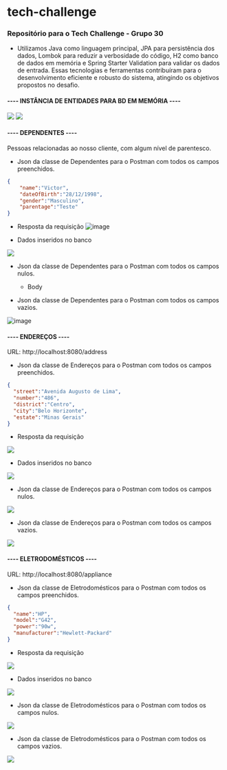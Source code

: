 # tech-challenge
### Repositório para o Tech Challenge - Grupo 30


+ Utilizamos Java como linguagem principal, JPA para persistência dos dados, Lombok para reduzir a verbosidade do código, H2 como banco de dados em memória e Spring Starter Validation para validar os dados de entrada. Essas tecnologias e ferramentas contribuíram para o desenvolvimento eficiente e robusto do sistema, atingindo os objetivos propostos no desafio.




#### ---- INSTÂNCIA DE ENTIDADES PARA BD EM MEMÓRIA ----

<img src = "./image/createdTable.png" />

<img src = "./image/createdTable_H2console.png" />


#### ---- DEPENDENTES ----

Pessoas relacionadas ao nosso cliente, com algum nível de parentesco.

- Json da classe de Dependentes para o Postman com todos os campos preenchidos. 
```json
{
    "name":"Victor",
    "dateOfBirth":"28/12/1998",
    "gender":"Masculino",
    "parentage":"Teste"
}
```
- Resposta da requisição
![image](https://github.com/rcsim/tech-challenge/assets/71778151/4da03697-9013-4135-a471-758a1a057947)

- Dados inseridos no banco
<img src = "image/createdDependent_BD.png" />


- Json da classe de Dependentes para o Postman com todos os campos nulos. 

    + Body

- Json da classe de Dependentes para o Postman com todos os campos vazios. 

![image](https://github.com/rcsim/tech-challenge/assets/71778151/6fb2c201-9f1f-41d2-8d81-4f59f736c294)



#### ---- ENDEREÇOS ----

URL: http://localhost:8080/address

- Json da classe de Endereços para o Postman com todos os campos preenchidos.

```json
{
  "street":"Avenida Augusto de Lima",
  "number":"486",
  "district":"Centro",
  "city":"Belo Horizonte",
  "estate":"Minas Gerais"
}

```
- Resposta da requisição
<img src = "image/createdAddressPostman_status201.png" />

- Dados inseridos no banco
<img src = "image/createdAddress_BD.png" />


- Json da classe de Endereços para o Postman com todos os campos nulos.
<img src = "image/addressError_Nulo.png" />

- Json da classe de Endereços para o Postman com todos os campos vazios.
<img src = "image/addressError_Vazio.png" />



#### ---- ELETRODOMÉSTICOS ----

URL: http://localhost:8080/appliance

- Json da classe de Eletrodomésticos para o Postman com todos os campos preenchidos. 

```json
{
  "name":"HP",
  "model":"G42",
  "power":"90w",
  "manufacturer":"Hewlett-Packard"
}

```
- Resposta da requisição
<img src = "image/createdApplience_Postman_status201.png" />

- Dados inseridos no banco
<img src = "image/createdApplience_BD.png" />


- Json da classe de Eletrodomésticos para o Postman com todos os campos nulos.
<img src = "image/applienceError_Nulo.png" />


- Json da classe de Eletrodomésticos para o Postman com todos os campos vazios.
<img src = "image/applienceError_Vazio.png" />










